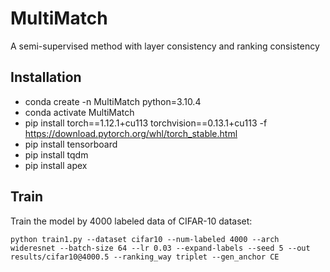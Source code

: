 # MultiMatch
A semi-supervised method with layer consistency and ranking consistency  

## Installation
- conda create -n MultiMatch python=3.10.4
- conda activate MultiMatch
- pip install torch==1.12.1+cu113 torchvision==0.13.1+cu113 -f https://download.pytorch.org/whl/torch_stable.html
- pip install tensorboard
- pip install tqdm
- pip install apex

## Train
Train the model by 4000 labeled data of CIFAR-10 dataset:  

`python train1.py --dataset cifar10 --num-labeled 4000 --arch wideresnet --batch-size 64 --lr 0.03 --expand-labels --seed 5 --out results/cifar10@4000.5 --ranking_way triplet --gen_anchor CE`  
